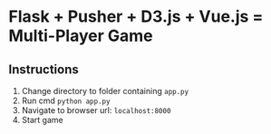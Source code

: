 # Flask + Pusher + D3.js + Vue.js = Multi-Player Game 

## Instructions
1. Change directory to folder containing `app.py`
2. Run cmd `python app.py`
3. Navigate to browser url: `localhost:8000`
4. Start game
